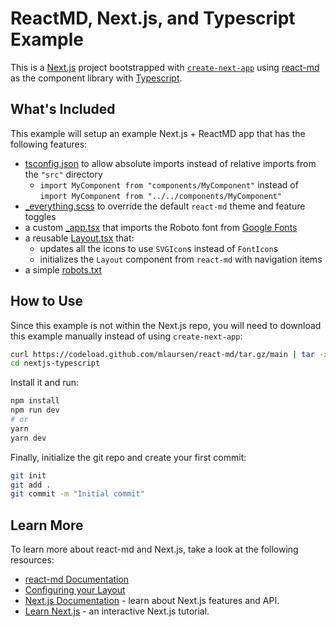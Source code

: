 # ReactMD, Next.js, and Typescript Example

This is a [Next.js](https://nextjs.org/) project bootstrapped with
[`create-next-app`](https://github.com/vercel/next.js/tree/canary/packages/create-next-app)
using [react-md](https://react-md.dev) as the component library with
[Typescript](https://www.typescriptlang.org/).

## What's Included

This example will setup an example Next.js + ReactMD app that has the following
features:

- [tsconfig.json](./tsconfig.json) to allow absolute imports instead of relative
  imports from the `"src"` directory
  - `import MyComponent from "components/MyComponent"` instead of
    `import MyComponent from "../../components/MyComponent"`
- [\_everything.scss](./src/_everything.scss) to override the default `react-md`
  theme and feature toggles
- a custom [\_app.tsx](./src/pages/_app.tsx) that imports the Roboto font from
  [Google Fonts](https://fonts.google.com)
- a reusable [Layout.tsx](./src/components/Layout/Layout.tsx) that:
  - updates all the icons to use `SVGIcon`s instead of `FontIcon`s
  - initializes the `Layout` component from `react-md` with navigation items
- a simple [robots.txt](./public/robots.txt)

## How to Use

Since this example is not within the Next.js repo, you will need to download
this example manually instead of using `create-next-app`:

```sh
curl https://codeload.github.com/mlaursen/react-md/tar.gz/main | tar -xz --strip=2 react-md-main/examples/nextjs-typescript
cd nextjs-typescript
```

Install it and run:

```sh
npm install
npm run dev
# or
yarn
yarn dev
```

Finally, initialize the git repo and create your first commit:

```sh
git init
git add .
git commit -m "Initial commit"
```

## Learn More

To learn more about react-md and Next.js, take a look at the following
resources:

- [react-md Documentation](https://react-md.dev)
- [Configuring your Layout](https://react-md.dev/guides/configuring-your-layout)
- [Next.js Documentation](https://nextjs.org/docs) - learn about Next.js
  features and API.
- [Learn Next.js](https://nextjs.org/learn) - an interactive Next.js tutorial.
